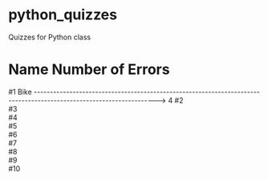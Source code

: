# python_quizzes
Quizzes for Python class

#   Name    Number of Errors
#1  Bike    -------------------------------------------------------------------------------------------------------------------->                         4
#2  
#3  
#4  
#5  
#6  
#7  
#8  
#9  
#10 
